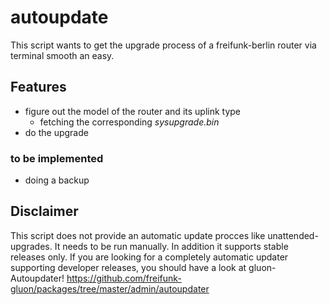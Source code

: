 # autoupdate
This script wants to get the upgrade process of a freifunk-berlin router via terminal smooth an easy.

## Features
* figure out the model of the router and its uplink type
  * fetching the corresponding *sysupgrade.bin*
* do the upgrade

### to be implemented
* doing a backup

## Disclaimer
This script does not provide an automatic update procces like unattended-upgrades. It 
needs to be run manually. In addition it supports stable releases only.
If you are looking for a completely automatic updater supporting developer releases, you
should have a look at gluon-Autoupdater!
https://github.com/freifunk-gluon/packages/tree/master/admin/autoupdater
